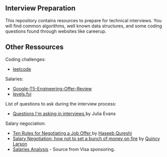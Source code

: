<h2>Interview Preparation</h2>

This repository contains resources to prepare for technical interviews. You will find common algorithms,
well known data structures, and some coding questions found through websites like careerup.

<h2>Other Ressources</h2>

Coding challenges:
- [leetcode](https://leetcode.com/discuss/compensation/?currentPage=1&orderBy=recent_activity&query=)

Salaries:
- [Google-T5-Engineering-Offer-Review](https://www.teamblind.com/article/Google-T5-Engineering-Offer-Review-xGCadF2r)
- [levels.fyi](https://www.levels.fyi/trajectory.html)

List of questions to ask during the interview process:
- [Questions I'm asking in interviews
](http://jvns.ca/blog/2013/12/30/questions-im-asking-in-interviews/) by Julia Evans

Salary negociation:
- [Ten Rules for Negotiating a Job Offer
](https://medium.freecodecamp.com/ten-rules-for-negotiating-a-job-offer-ee17cccbdab6#.jdrwp2umb) by [Haseeb Qureshi](http://haseebq.com/)
- [Salary Negotiation: how not to set a bunch of money on fire](https://medium.freecodecamp.com/salary-negotiation-how-not-to-set-a-bunch-of-money-on-fire-605aabbaf84b#.i52wufqnq) by [Quincy Larson](https://medium.freecodecamp.com/@quincylarson)
- [Salaries Analysis](http://serebryakov.info/h1b/) - Source from Visa sponsoring.
